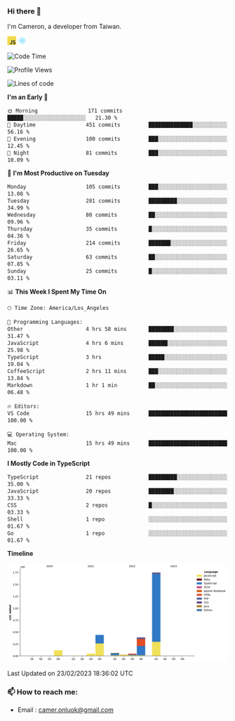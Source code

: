 ### Hi there 👋

I'm Cameron, a developer from Taiwan.


<code><img height="20" src="https://raw.githubusercontent.com/github/explore/80688e429a7d4ef2fca1e82350fe8e3517d3494d/topics/javascript/javascript.png"></code>
<code><img height="20" src="https://raw.githubusercontent.com/github/explore/80688e429a7d4ef2fca1e82350fe8e3517d3494d/topics/react/react.png"></code>



<!--START_SECTION:waka-->
![Code Time](http://img.shields.io/badge/Code%20Time-771%20hrs%2044%20mins-blue)

![Profile Views](http://img.shields.io/badge/Profile%20Views-0-blue)

![Lines of code](https://img.shields.io/badge/From%20Hello%20World%20I%27ve%20Written-2.9%20million%20lines%20of%20code-blue)

**I'm an Early 🐤** 

```text
🌞 Morning                171 commits         █████░░░░░░░░░░░░░░░░░░░░   21.30 % 
🌆 Daytime                451 commits         ██████████████░░░░░░░░░░░   56.16 % 
🌃 Evening                100 commits         ███░░░░░░░░░░░░░░░░░░░░░░   12.45 % 
🌙 Night                  81 commits          ███░░░░░░░░░░░░░░░░░░░░░░   10.09 % 
```
📅 **I'm Most Productive on Tuesday** 

```text
Monday                   105 commits         ███░░░░░░░░░░░░░░░░░░░░░░   13.08 % 
Tuesday                  281 commits         █████████░░░░░░░░░░░░░░░░   34.99 % 
Wednesday                80 commits          ██░░░░░░░░░░░░░░░░░░░░░░░   09.96 % 
Thursday                 35 commits          █░░░░░░░░░░░░░░░░░░░░░░░░   04.36 % 
Friday                   214 commits         ███████░░░░░░░░░░░░░░░░░░   26.65 % 
Saturday                 63 commits          ██░░░░░░░░░░░░░░░░░░░░░░░   07.85 % 
Sunday                   25 commits          █░░░░░░░░░░░░░░░░░░░░░░░░   03.11 % 
```


📊 **This Week I Spent My Time On** 

```text
🕑︎ Time Zone: America/Los_Angeles

💬 Programming Languages: 
Other                    4 hrs 58 mins       ████████░░░░░░░░░░░░░░░░░   31.47 % 
JavaScript               4 hrs 6 mins        ██████░░░░░░░░░░░░░░░░░░░   25.98 % 
TypeScript               3 hrs               █████░░░░░░░░░░░░░░░░░░░░   19.04 % 
CoffeeScript             2 hrs 11 mins       ███░░░░░░░░░░░░░░░░░░░░░░   13.84 % 
Markdown                 1 hr 1 min          ██░░░░░░░░░░░░░░░░░░░░░░░   06.48 % 

🔥 Editors: 
VS Code                  15 hrs 49 mins      █████████████████████████   100.00 % 

💻 Operating System: 
Mac                      15 hrs 49 mins      █████████████████████████   100.00 % 
```

**I Mostly Code in TypeScript** 

```text
TypeScript               21 repos            █████████░░░░░░░░░░░░░░░░   35.00 % 
JavaScript               20 repos            ████████░░░░░░░░░░░░░░░░░   33.33 % 
CSS                      2 repos             █░░░░░░░░░░░░░░░░░░░░░░░░   03.33 % 
Shell                    1 repo              ░░░░░░░░░░░░░░░░░░░░░░░░░   01.67 % 
Go                       1 repo              ░░░░░░░░░░░░░░░░░░░░░░░░░   01.67 % 
```



**Timeline**

![Lines of Code chart](https://raw.githubusercontent.com/camer0nluo/camer0nluo/main/assets/bar_graph.png)


 Last Updated on 23/02/2023 18:36:02 UTC
<!--END_SECTION:waka-->

### 📫 How to reach me:
- Email : camer.onluok@gmail.com
